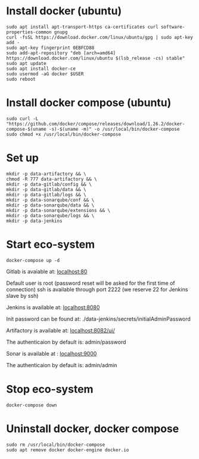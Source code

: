 
# Install docker (ubuntu)
```
sudo apt install apt-transport-https ca-certificates curl software-properties-common gnupg
curl -fsSL https://download.docker.com/linux/ubuntu/gpg | sudo apt-key add -
sudo apt-key fingerprint 0EBFCD88
sudo add-apt-repository "deb [arch=amd64] https://download.docker.com/linux/ubuntu $(lsb_release -cs) stable"
sudo apt update
sudo apt install docker-ce
sudo usermod -aG docker $USER
sudo reboot
```

# Install docker compose (ubuntu)
```
sudo curl -L "https://github.com/docker/compose/releases/download/1.26.2/docker-compose-$(uname -s)-$(uname -m)" -o /usr/local/bin/docker-compose
sudo chmod +x /usr/local/bin/docker-compose
```
# Set up
```
mkdir -p data-artifactory && \
chmod -R 777 data-artifactory && \
mkdir -p data-gitlab/config && \
mkdir -p data-gitlab/data && \
mkdir -p data-gitlab/logs && \
mkdir -p data-sonarqube/conf && \
mkdir -p data-sonarqube/data && \
mkdir -p data-sonarqube/extensions && \
mkdir -p data-sonarqube/logs && \
mkdir -p data-jenkins

```

# Start eco-system
```
docker-compose up -d
```
Gitlab is avaiable at: [localhost:80](http://localhost:80)

Default user is root (password reset will be asked for the first time of connection)
ssh is available through port 2222 (we reserve 22 for Jenkins slave by ssh)

Jenkins is available at: [localhost:8080](http://localhost:8080)

Init password can be found at: ./data-jenkins/secrets/initialAdminPassword

Artifactory is available at: [localhost:8082/ui/](http://localhost:8082/ui/)

The authenticaion by default is: admin/password

Sonar is available at : [localhost:9000](http://localhost:9000)

The authenticaion by default is: admin/admin

# Stop eco-system
```
docker-compose down
```

# Uninstall docker, docker compose
```
sudo rm /usr/local/bin/docker-compose
sudo apt remove docker docker-engine docker.io
```

